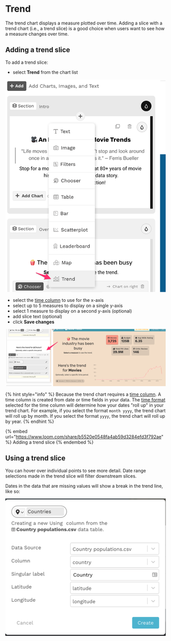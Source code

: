 # Trend

The trend chart displays a measure plotted over time. Adding a slice with a trend chart (i.e., a trend slice) is a good choice when users want to see how a measure changes over time. &#x20;

## Adding a trend slice

To add a trend slice:

* select **Trend** from the chart list

![Select Trend from the dropdown](<../../../.gitbook/assets/image (384).png>)

* select the [time column](../../data-sources/columns-and-measures.md#special-columns-place-and-time) to use for the x-axis
* select up to 5 measures to display on a single y-axis
* select 1 measure to display on a second y-axis (optional)
* add slice text (optional)
* click **Save changes**

![A Trend slice](<../../../.gitbook/assets/image (346).png>)

{% hint style="info" %}
Because the trend chart requires a [time column](../../data-sources/columns-and-measures.md#special-columns-place-and-time). A time column is created from date or time fields in your data. The [time format](../../data-sources/the-column-or-measure-editor/time-formats.md) selected for the time column will determine how your dates "roll up" in your trend chart. For example, if you select the format `month yyyy`, the trend chart will roll up by month. If you select the format `yyyy`, the trend chart will roll up by year.&#x20;
{% endhint %}

{% embed url="https://www.loom.com/share/b5520e0548fa4ab59d3284efd3f792ae" %}
Adding a trend slice
{% endembed %}

## Using a trend slice

You can hover over individual points to see more detail. Date range selections made in the trend slice will filter downstream slices.&#x20;

Dates in the data that are missing values will show a break in the trend line, like so:

![The trend line has a break because household\_size is null for all 1973 dates](<../../../.gitbook/assets/image (91).png>)



###

###
